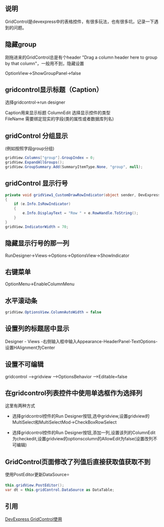 ## 说明
GridControl是devexpress中的表格控件，有很多玩法，也有很多坑，记录一下遇到的问题。

## 隐藏group
刚拖进来的GridControl总是有个header "Drag a column header here to group by that column"，一般用不到，隐藏设置

OptionView->ShowGroupPanel->false

 

## gridcontrol显示标题（Caption）

选择gridcontrol->run designer

Caption用来显示标题
ColumnEdit  选择显示控件的类型  
FileName 需要绑定现实的字段(类的属性或者数据库列名)

 

## gridControl 分组显示 
(例如按照字段group分组)

```c#
gridView.Columns["group"].GroupIndex = 0;
gridView.ExpandAllGroups();
gridView.GroupSummary.Add(SummaryItemType.None, "group", null);
```

## gridControl 显示行号
```c#
private void gridView1_CustomDrawRowIndicator(object sender, DevExpress.XtraGrid.Views.Grid.RowIndicatorCustomDrawEventArgs e)  
{  
    if (e.Info.IsRowIndicator)  
    {  
        e.Info.DisplayText = "Row " + e.RowHandle.ToString();                 
    }  
}  
gridView.IndicatorWidth = 70; 
``` 

## 隐藏显示行号的那一列

RunDesigner->Views->Options->OptionsView->ShowIndicator

 
## 右键菜单

OptionMenu->EnableColumnMenu

 
## 水平滚动条

```c#
gridView.OptionsView.ColumnAutoWidth = false
```


## 设置列的标题居中显示

Designer - Views -右侧输入框中输入Appearance-HeaderPanel-TextOptions-设置HAlignment为Center

 

## 设置不可编辑

gridcontrol -->gridview -->OptionsBehavior -->Editable=false


## 在gridcontrol列表控件中使用单选框作为选择列
这里有两种方式

* 选择gridcontrol控件的Run Designer按钮,选中gridview,设置gridview的MultiSelect和MultiSelectMod->CheckBoxRowSelect

* 选择gridcontrol控件的Run Designer按钮,添加一列,设置该列的ColumnEdit为checkedit,设置gridview的optionscolumn的AllowEdit为false(设置改列不可编辑)

## GridControl页面修改了列值后直接获取值获取不到
使用PostEditor更新DataSource⭐
```c#
this.gridView.PostEditor();
var dt = this.gridControl.DataSource as DataTable;
``` 


## 引用
[DevExpress GridControl使用](#https://www.cnblogs.com/liyanwei/p/4410075.html)
